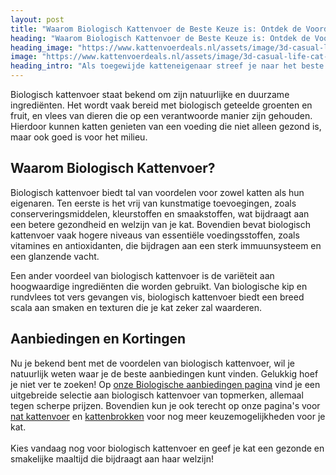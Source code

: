 ```yaml
---
layout: post
title: "Waarom Biologisch Kattenvoer de Beste Keuze is: Ontdek de Voordelen en Aanbiedingen!"
heading: "Waarom Biologisch Kattenvoer de Beste Keuze is: Ontdek de Voordelen en Aanbiedingen!"
heading_image: "https://www.kattenvoerdeals.nl/assets/image/3d-casual-life-cat-with-books-and-mouse (1).png"
image: "https://www.kattenvoerdeals.nl/assets/image/3d-casual-life-cat-with-books-and-mouse (1).png"
heading_intro: "Als toegewijde katteneigenaar streef je naar het beste voor je geliefde huisdier. Biologisch kattenvoer is een opkomende trend onder gezondheidsbewuste katteneigenaren. Maar wat maakt biologisch kattenvoer zo bijzonder? In dit artikel verkennen we de voordelen van biologisch kattenvoer en laten we je zien waar je de beste aanbiedingen kunt vinden."
---
```



<!-- Inhoud van de Over Ons pagina -->
<section class="container max-w-screen-lg mx-auto px-4 py-16">

<p class="text-gray-600 leading-relaxed mb-4">
Biologisch kattenvoer staat bekend om zijn natuurlijke en duurzame ingrediënten. Het wordt vaak bereid met biologisch geteelde groenten en fruit, en vlees van dieren die op een verantwoorde manier zijn gehouden. Hierdoor kunnen katten genieten van een voeding die niet alleen gezond is, maar ook goed is voor het milieu.
</p>

<h2 class="text-2xl font-bold mt-8 mb-4">Waarom Biologisch Kattenvoer?</h2>
<p class="text-gray-600 leading-relaxed mb-4">
Biologisch kattenvoer biedt tal van voordelen voor zowel katten als hun eigenaren. Ten eerste is het vrij van kunstmatige toevoegingen, zoals conserveringsmiddelen, kleurstoffen en smaakstoffen, wat bijdraagt aan een betere gezondheid en welzijn van je kat. Bovendien bevat biologisch kattenvoer vaak hogere niveaus van essentiële voedingsstoffen, zoals vitamines en antioxidanten, die bijdragen aan een sterk immuunsysteem en een glanzende vacht.
</p>

<p class="text-gray-600 leading-relaxed mb-4">
Een ander voordeel van biologisch kattenvoer is de variëteit aan hoogwaardige ingrediënten die worden gebruikt. Van biologische kip en rundvlees tot vers gevangen vis, biologisch kattenvoer biedt een breed scala aan smaken en texturen die je kat zeker zal waarderen.
</p>

<h2 class="text-2xl font-bold mt-8 mb-4">Aanbiedingen en Kortingen</h2>
<p class="text-gray-600 leading-relaxed mb-4">
Nu je bekend bent met de voordelen van biologisch kattenvoer, wil je natuurlijk weten waar je de beste aanbiedingen kunt vinden. Gelukkig hoef je niet ver te zoeken! Op <a href="https://kattenvoerdeals.nl/aanbiedingen_brand_organic.html" class="text-blue-600 visited:text-purple-600">onze Biologische aanbiedingen pagina</a> vind je een uitgebreide selectie aan biologisch kattenvoer van topmerken, allemaal tegen scherpe prijzen. Bovendien kun je ook terecht op onze pagina's voor <a href="https://kattenvoerdeals.nl/aanbiedingen_natvoer.html" class="text-blue-600 visited:text-purple-600">nat kattenvoer</a> en <a href="https://kattenvoerdeals.nl/aanbiedingen_brokken.html" class="text-blue-600 visited:text-purple-600">kattenbrokken</a> voor nog meer keuzemogelijkheden voor je kat.
<br /><br />
Kies vandaag nog voor biologisch kattenvoer en geef je kat een gezonde en smakelijke maaltijd die bijdraagt aan haar welzijn!
</p>

</section>